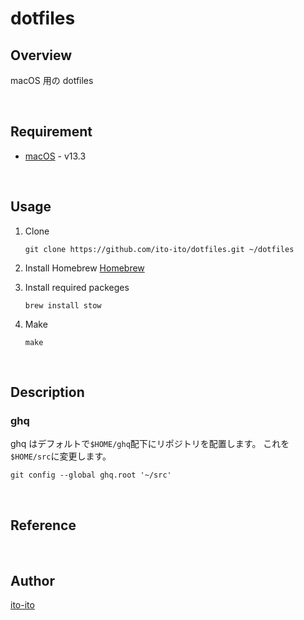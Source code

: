 # dotfiles

<!-- イメージ等あればここに -->

## Overview

<!-- 概要はここに -->

macOS 用の dotfiles

&emsp;

## Requirement

<!-- 環境や、必要なライブラリなどはここに -->

- [macOS](https://www.apple.com/jp/macos/ventura/) - v13.3

&emsp;

## Usage

<!-- 使い方はここに -->

1. Clone

   ```shell
   git clone https://github.com/ito-ito/dotfiles.git ~/dotfiles
   ```

1. Install Homebrew
   [Homebrew](https://brew.sh/)

1. Install required packeges

   ```shell
   brew install stow
   ```

1. Make
   ```shell
   make
   ```

&emsp;

## Description

<!-- より詳細な説明や使い方について -->

### ghq

ghq はデフォルトで`$HOME/ghq`配下にリポジトリを配置します。
これを`$HOME/src`に変更します。

```shell
git config --global ghq.root '~/src'
```

&emsp;

## Reference

<!-- 参考URLがあればここに -->

&emsp;

## Author

[ito-ito](https://github.com/ito-ito)
